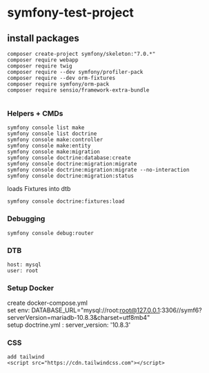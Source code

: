 # symfony-test-project

## install packages

```
composer create-project symfony/skeleton:"7.0.*"
composer require webapp
composer require twig
composer require --dev symfony/profiler-pack
composer require --dev orm-fixtures
composer require symfony/orm-pack
composer require sensio/framework-extra-bundle


```
### Helpers + CMDs
```
symfony console list make
symfony console list doctrine
symfony console make:controller
symfony console make:entity
symfony console make:migration
symfony console doctrine:database:create
symfony console doctrine:migration:migrate
symfony console doctrine:migration:migrate --no-interaction
symfony console doctrine:migration:status
```
loads Fixtures into dtb
```
symfony console doctrine:fixtures:load
```

### Debugging
```
symfony console debug:router
```
### DTB
```
host: mysql
user: root
```


### Setup Docker
create docker-compose.yml \
set env:
DATABASE_URL="mysql://root:root@127.0.0.1:3306//symf6?serverVersion=mariadb-10.8.3&charset=utf8mb4" \
setup doctrine.yml :
server_version: '10.8.3'

### CSS
```
add tailwind
<script src="https://cdn.tailwindcss.com"></script>
```
